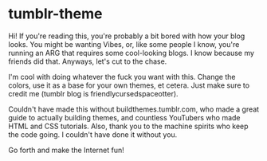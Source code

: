 # tumblr-theme
Hi! If you're reading this, you're probably a bit bored with how your blog looks. You might be wanting Vibes, or, like some people I know, you're running an ARG that requires some cool-looking blogs. I know because my friends did that.
Anyways, let's cut to the chase.

I'm cool with doing whatever the fuck you want with this. Change the colors, use it as a base for your own themes, et cetera. Just make sure to credit me (tumblr blog is friendlycursedspaceotter).

Couldn't have made this without buildthemes.tumblr.com, who made a great guide to actually building themes, and countless YouTubers who made HTML and CSS tutorials. Also, thank you to the machine spirits who keep the code going. I couldn't have done it without you.

Go forth and make the Internet fun!
